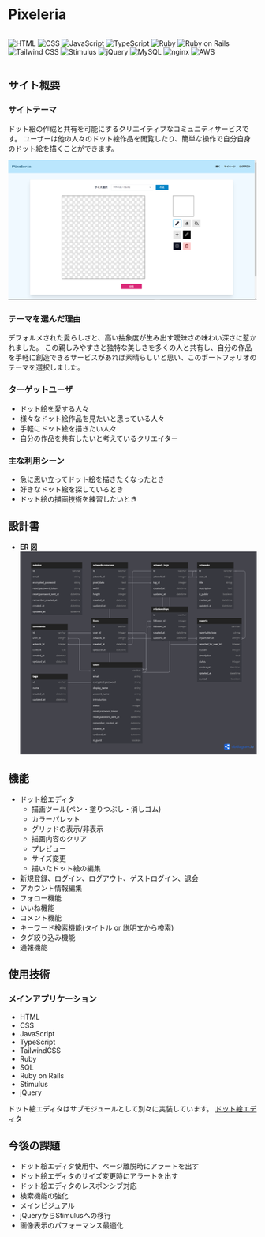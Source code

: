 # Pixeleria

<div style="display: flex; gap: 0.25rem;">

  ![HTML](https://img.shields.io/badge/HTML-%23E34F26?logo=html5&logoColor=%23e5e7eb "HTML")
  ![CSS](https://img.shields.io/badge/CSS-%231572B6?logo=css3&logoColor=%23e5e7eb "CSS")
  ![JavaScript](https://img.shields.io/badge/JavaScript-%23323230?logo=javascript "JavaScript")
  ![TypeScript](https://img.shields.io/badge/TypeScript-%233178C6?logo=typescript&logoColor=%23FFFFFF "TypeScript")
  ![Ruby](https://img.shields.io/badge/Ruby-%23CC342D?logo=ruby "Ruby")
  ![Ruby on Rails](https://img.shields.io/badge/Ruby%20on%20Rails-%23D30001?logo=rubyonrails "Ruby on Rails")
  ![Tailwind CSS](https://img.shields.io/badge/Tailwind%20CSS-%23334155?logo=tailwindcss "Tailwind CSS")
  ![Stimulus](https://img.shields.io/badge/Stimulus-%2377E8B9?logo=stimulus&logoColor=%23000000 "Stimulus")
  ![jQuery](https://img.shields.io/badge/jQuery-%230769AD?logo=jquery&logoColor=%23000000 "jQuery")
  ![MySQL](https://img.shields.io/badge/MySQL-%234479A1?logo=mysql&logoColor=%23ffffff "MySQL")
  ![nginx](https://img.shields.io/badge/nginx-%234479A1?logo=nginx&logoColor=%23ffffff "nginx")
  ![AWS](https://img.shields.io/badge/AWS-%23232F3E?logo=amazonaws&logoColor=%23FF9900 "AWS")

</div>

## サイト概要

### サイトテーマ

ドット絵の作成と共有を可能にするクリエイティブなコミュニティサービスです。
ユーザーは他の人々のドット絵作品を閲覧したり、簡単な操作で自分自身のドット絵を描くことができます。

![エディタのスクリーンショット](https://raw.githubusercontent.com/3-masato/Pixeleria/main/application_spec/screen.png "エディタのスクリーンショット")

### テーマを選んだ理由

デフォルメされた愛らしさと、高い抽象度が生み出す曖昧さの味わい深さに惹かれました。
この親しみやすさと独特な美しさを多くの人と共有し、自分の作品を手軽に創造できるサービスがあれば素晴らしいと思い、このポートフォリオのテーマを選択しました。

### ターゲットユーザ

- ドット絵を愛する人々
- 様々なドット絵作品を見たいと思っている人々
- 手軽にドット絵を描きたい人々
- 自分の作品を共有したいと考えているクリエイター

### 主な利用シーン

- 急に思い立ってドット絵を描きたくなったとき
- 好きなドット絵を探しているとき
- ドット絵の描画技術を練習したいとき

## 設計書

- **ER 図**
  ![PixeleriaのER図](https://raw.githubusercontent.com/3-masato/Pixeleria/main/application_spec/assets/Pixeleria_ER_diagram_v3.png "ER図")

## 機能

- ドット絵エディタ
  - 描画ツール(ペン・塗りつぶし・消しゴム)
  - カラーパレット
  - グリッドの表示/非表示
  - 描画内容のクリア
  - プレビュー
  - サイズ変更
  - 描いたドット絵の編集
- 新規登録、ログイン、ログアウト、ゲストログイン、退会
- アカウント情報編集
- フォロー機能
- いいね機能
- コメント機能
- キーワード検索機能(タイトル or 説明文から検索)
- タグ絞り込み機能
- 通報機能

## 使用技術

### メインアプリケーション

- HTML
- CSS
- JavaScript
- TypeScript
- TailwindCSS
- Ruby
- SQL
- Ruby on Rails
- Stimulus
- jQuery

ドット絵エディタはサブモジュールとして別々に実装しています。
[ドット絵エディタ](https://github.com/3-masato/Pixeleria-Editor)

## 今後の課題

- ドット絵エディタ使用中、ページ離脱時にアラートを出す
- ドット絵エディタのサイズ変更時にアラートを出す
- ドット絵エディタのレスポンシブ対応
- 検索機能の強化
- メインビジュアル
- jQueryからStimulusへの移行
- 画像表示のパフォーマンス最適化
